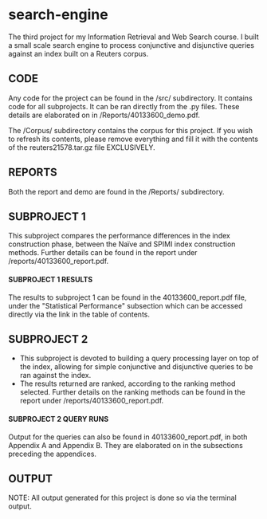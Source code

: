 # search-engine
The third project for my Information Retrieval and Web Search course. I built a small scale search engine to process conjunctive and disjunctive queries against an index built on a Reuters corpus.

## CODE

Any code for the project can be found in the /src/ subdirectory. It contains code for all subprojects. It can be ran directly from the .py files. These details are elaborated
on in /Reports/40133600_demo.pdf.

The /Corpus/ subdirectory contains the corpus for this project. If you wish to refresh its contents, please remove everything and fill it with the 
contents of the reuters21578.tar.gz file EXCLUSIVELY.

## REPORTS

Both the report and demo are found in the /Reports/ subdirectory. 

## SUBPROJECT 1

This subproject compares the performance differences in the index construction phase, between the Naïve and SPIMI index construction methods. Further details can be found in the report under /reports/40133600_report.pdf.

#### SUBPROJECT 1 RESULTS

The results to subproject 1 can be found in the 40133600_report.pdf file, under the "Statistical Performance" subsection which can be accessed directly via the link in the table of contents.

## SUBPROJECT 2

- This subproject is devoted to building a query processing layer on top of the index, allowing for simple conjunctive and disjunctive queries to be ran against the index.
- The results returned are ranked, according to the ranking method selected. Further details on the ranking methods can be found in the report under /reports/40133600_report.pdf.

#### SUBPROJECT 2 QUERY RUNS

Output for the queries can also be found in 40133600_report.pdf, in both Appendix A and Appendix B. They are elaborated on in the subsections preceding the appendices.

## OUTPUT

NOTE: All output generated for this project is done so via the terminal output. 